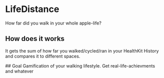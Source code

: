 # LifeDistance
How far did you walk in your whole apple-life?

## How does it works
It gets the sum of how far you walked/cycled/ran in your HealthKit History and compares it to different spaces.

## Goal
Gamification of your walking lifestyle. Get real-life-achievments and whatever
